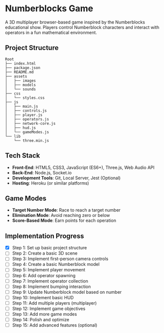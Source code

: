 # Numberblocks Game

A 3D multiplayer browser-based game inspired by the Numberblocks educational show. Players control Numberblock characters and interact with operators in a fun mathematical environment.

## Project Structure

```
Root
├── index.html
├── package.json
├── README.md
├── assets
│   ├── images
│   ├── models
│   └── sounds
├── css
│   └── styles.css
├── js
│   ├── main.js
│   ├── controls.js
│   ├── player.js
│   ├── operators.js
│   ├── network-core.js
│   ├── hud.js
│   └── gameModes.js
└── lib
    └── three.min.js
```

## Tech Stack

- **Front-End**: HTML5, CSS3, JavaScript (ES6+), Three.js, Web Audio API
- **Back-End**: Node.js, Socket.io
- **Development Tools**: Git, Local Server, Jest (Optional)
- **Hosting**: Heroku (or similar platforms)

## Game Modes

- **Target Number Mode**: Race to reach a target number
- **Elimination Mode**: Avoid reaching zero or below
- **Score-Based Mode**: Earn points for each operation

## Implementation Progress

- [x] Step 1: Set up basic project structure
- [ ] Step 2: Create a basic 3D scene
- [ ] Step 3: Implement first-person camera controls
- [ ] Step 4: Create a basic Numberblock model
- [ ] Step 5: Implement player movement
- [ ] Step 6: Add operator spawning
- [ ] Step 7: Implement operator collection
- [ ] Step 8: Implement bumping interaction
- [ ] Step 9: Update Numberblock model based on number
- [ ] Step 10: Implement basic HUD
- [ ] Step 11: Add multiple players (multiplayer)
- [ ] Step 12: Implement game objectives
- [ ] Step 13: Add more game modes
- [ ] Step 14: Polish and optimize
- [ ] Step 15: Add advanced features (optional)
